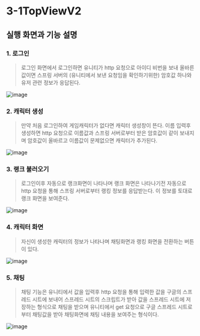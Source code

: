 # 3-1TopViewV2

## 실행 화면과 기능 설명

### 1. 로그인
> 로그인 화면에서 로그인하면 유니티가 http 요청으로
> 아이디 비번을 보내 올바른 값이면 스프링 서버의 (유니티에서 보낸 요청임을 확인하기위한) 암호값 하나와
> 유저 관련 정보가 응답된다.


![image](https://github.com/fpsgo7/GameWebPageProject_GamePartSingle/assets/101778043/61612322-4668-491f-8327-f4825535de59)

### 2. 캐릭터 생성
> 만약 처음 로그인하여 게임캐릭터가 없다면 캐릭터 생성창이 뜬다.
> 이름 입력후 생성하면 http 요청으로 이름값과 스프링 서버로부터 받은 암호값이 같이
> 보내지며 암호값이 올바르고 이름값이 문제없으면 캐릭터가 추가된다.


![image](https://github.com/fpsgo7/GameWebPageProject_GamePartSingle/assets/101778043/9e014f1a-811e-4864-bb4e-ea95874df97b)
### 3. 랭크 불러오기
> 로그인이후 자동으로 랭크화면이 나타나며 랭크 화면은 나타나기전
> 자동으로 http 요청을 통해 스프링 서버로부터 랭킹 정보를 응답받는다.
> 이 정보를 토대로 랭크 화면을 보여준다.


![image](https://github.com/fpsgo7/GameWebPageProject_GamePartSingle/assets/101778043/fb9e8cec-1ef6-4e16-9b1f-53b7ed7dcbc3)


### 4. 캐릭터 화면
> 자신이 생성한 캐릭터의 정보가 나타나며 채팅화면과 랭킹 화면을 전환하는 버튼이 있다.


![image](https://github.com/fpsgo7/GameWebPageProject_GamePartSingle/assets/101778043/740079ef-b55c-48df-939d-64c0c4757ce6)



### 5. 채팅
> 채팅 기능은 유니티에서 값을 입력후 http 요청을 통해 입력한 값을 구글의 스프레드 시트에 보내어 스프레드 시트의 스크립트가
> 받아 값을 스프레드 시트에 저장하는 형식으로 채팅을 받으며
> 유니티에서 get 요청으로 구글 스프레드 시트로 부터 채팅값을 받아 채팅화면에 채팅 내용을 보여주는 형식이다.


![image](https://github.com/fpsgo7/GameWebPageProject_GamePartSingle/assets/101778043/e815fcd0-418d-4826-a4df-d6866f67398f)

